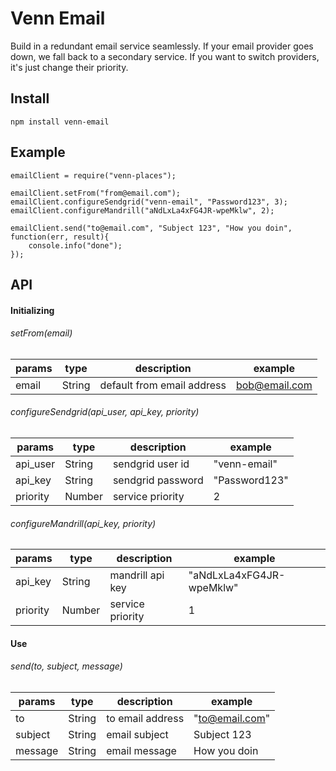 # Venn Email
Build in a redundant email service seamlessly. If your email provider goes down, we fall back to a secondary service. If you want to switch providers, it's just change their priority.

## Install
```
npm install venn-email
```

## Example
```
emailClient = require("venn-places");

emailClient.setFrom("from@email.com");
emailClient.configureSendgrid("venn-email", "Password123", 3);
emailClient.configureMandrill("aNdLxLa4xFG4JR-wpeMklw", 2);

emailClient.send("to@email.com", "Subject 123", "How you doin", function(err, result){
	console.info("done");
});
```


## API

#### Initializing
###### setFrom(email)
|params         | type   |    description                | example          |
|---------------| ----   |   --------------------------- | ------------     |
|email          | String |    default from email address | bob@email.com    |

###### configureSendgrid(api_user, api_key, priority)
|params         | type   |    description       | example          |
|---------------| ----   |   --------------------------- | ------------     |
|api_user       | String |   sendgrid user id   | "venn-email"     |
|api_key        | String |   sendgrid password  | "Password123"    |
|priority       | Number |   service priority   | 2                |

###### configureMandrill(api_key, priority)
|params         | type   |    description      | example                    |
|---------------| ----   |   --------------------------- | ------------     |
|api_key        | String |   mandrill api key  | "aNdLxLa4xFG4JR-wpeMklw"   |
|priority       | Number |   service priority  | 1                          |

#### Use
###### send(to, subject, message)
|params         | type   |    description      | example                    |
|---------------| ----   |   --------------------------- | ------------     |
|to             | String |   to email address      | "to@email.com"          |
|subject        | String |   email subject         | Subject 123             |
|message        | String |   email message         | How you doin          |



